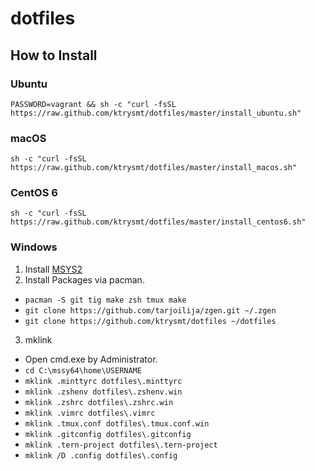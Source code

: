 # dotfiles

## How to Install

### Ubuntu

```
PASSWORD=vagrant && sh -c "curl -fsSL https://raw.github.com/ktrysmt/dotfiles/master/install_ubuntu.sh"
```

### macOS

```
sh -c "curl -fsSL https://raw.github.com/ktrysmt/dotfiles/master/install_macos.sh"
```

### CentOS 6

```
sh -c "curl -fsSL https://raw.github.com/ktrysmt/dotfiles/master/install_centos6.sh"
```

### Windows

1. Install [MSYS2](https://msys2.github.io/)
2. Install Packages via pacman.
  - `pacman -S git tig make zsh tmux make`
  - `git clone https://github.com/tarjoilija/zgen.git ~/.zgen`
  - `git clone https://github.com/ktrysmt/dotfiles ~/dotfiles`
3. mklink
  - Open cmd.exe by Administrator.
  - `cd C:\mssy64\home\USERNAME`
  - `mklink .minttyrc dotfiles\.minttyrc`
  - `mklink .zshenv dotfiles\.zshenv.win`
  - `mklink .zshrc dotfiles\.zshrc.win`
  - `mklink .vimrc dotfiles\.vimrc`
  - `mklink .tmux.conf dotfiles\.tmux.conf.win`
  - `mklink .gitconfig dotfiles\.gitconfig`
  - `mklink .tern-project dotfiles\.tern-project`
  - `mklink /D .config dotfiles\.config`
